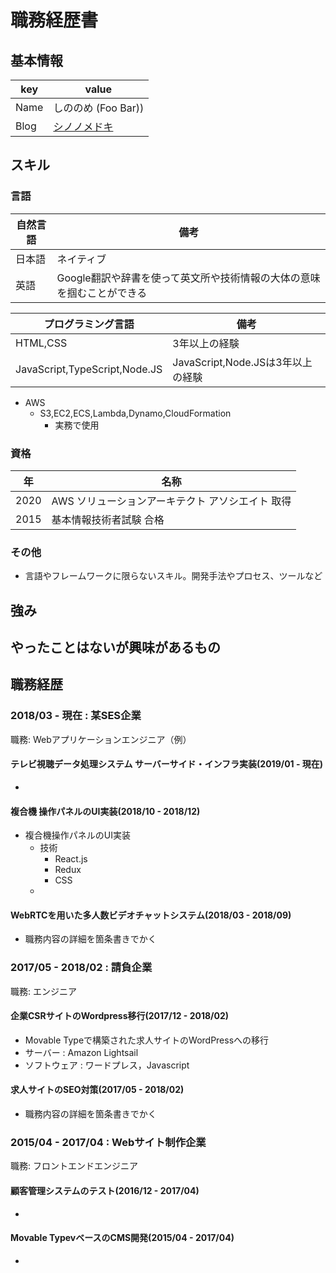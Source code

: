# 職務経歴書

## 基本情報

|key|value|
|---|-----|
|Name|しののめ (Foo Bar))|
|Blog|[シノノメドキ](https://shinonono.net/)|



## スキル

### 言語

|自然言語|備考|
|---|-----|
|日本語|ネイティブ|
|英語|Google翻訳や辞書を使って英文所や技術情報の大体の意味を掴むことができる|

|プログラミング言語|備考|
|---|-----|
|HTML,CSS|3年以上の経験|
|JavaScript,TypeScript,Node.JS|JavaScript,Node.JSは3年以上の経験|

- AWS
  - S3,EC2,ECS,Lambda,Dynamo,CloudFormation
    - 実務で使用

### 資格

|年|名称|
|---|---|
|2020|AWS ソリューションアーキテクト アソシエイト 取得
|2015|基本情報技術者試験 合格|


### その他

- 言語やフレームワークに限らないスキル。開発手法やプロセス、ツールなど

## 強み

## やったことはないが興味があるもの

## 職務経歴

### 2018/03 - 現在 : 某SES企業

職務: Webアプリケーションエンジニア（例）

#### テレビ視聴データ処理システム サーバーサイド・インフラ実装(2019/01 - 現在)

- 

#### 複合機 操作パネルのUI実装(2018/10 - 2018/12)

- 複合機操作パネルのUI実装
  - 技術
    - React.js
    - Redux
    - CSS
  - 

#### WebRTCを用いた多人数ビデオチャットシステム(2018/03 - 2018/09)

- 職務内容の詳細を箇条書きでかく

### 2017/05 - 2018/02 : 請負企業

職務: エンジニア

#### 企業CSRサイトのWordpress移行(2017/12 - 2018/02)

- Movable Typeで構築された求人サイトのWordPressへの移行
- サーバー : Amazon Lightsail
- ソフトウェア : ワードプレス，Javascript 

#### 求人サイトのSEO対策(2017/05 - 2018/02)

- 職務内容の詳細を箇条書きでかく

### 2015/04 - 2017/04 : Webサイト制作企業

職務: フロントエンドエンジニア

#### 顧客管理システムのテスト(2016/12 - 2017/04)

- 

#### Movable TypevベースのCMS開発(2015/04 - 2017/04)

- 
